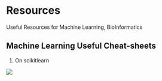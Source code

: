 # Resources
Useful Resources for Machine Learning, BioInformatics

## Machine Learning Useful Cheat-sheets

1. On scikitlearn

![](https://cdn-images-1.medium.com/max/2000/1*dYgEs2roROf3j2ANzkDHMA.png)
